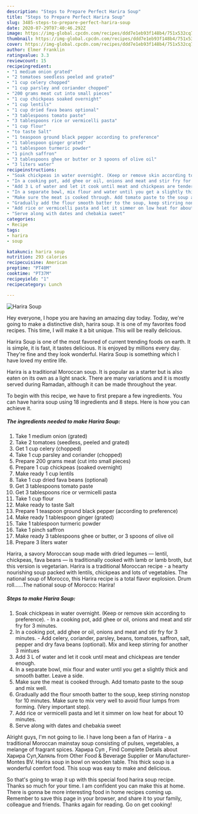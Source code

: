 ```yaml
---
description: "Steps to Prepare Perfect Harira Soup"
title: "Steps to Prepare Perfect Harira Soup"
slug: 3485-steps-to-prepare-perfect-harira-soup
date: 2020-07-29T07:40:46.292Z
image: https://img-global.cpcdn.com/recipes/ddd7e1eb93f148b4/751x532cq70/harira-soup-recipe-main-photo.jpg
thumbnail: https://img-global.cpcdn.com/recipes/ddd7e1eb93f148b4/751x532cq70/harira-soup-recipe-main-photo.jpg
cover: https://img-global.cpcdn.com/recipes/ddd7e1eb93f148b4/751x532cq70/harira-soup-recipe-main-photo.jpg
author: Elmer Franklin
ratingvalue: 3.3
reviewcount: 15
recipeingredient:
- "1 medium onion grated"
- "2 tomatoes seedless peeled and grated"
- "1 cup celery chopped"
- "1 cup parsley and coriander chopped"
- "200 grams meat cut into small pieces"
- "1 cup chickpeas soaked overnight"
- "1 cup lentils"
- "1 cup dried fava beans optional"
- "3 tablespoons tomato paste"
- "3 tablespoons rice or vermicelli pasta"
- "1 cup flour"
- "to taste Salt"
- "1 teaspoon ground black pepper according to preference"
- "1 tablespoon ginger grated"
- "1 tablespoon turmeric powder"
- "1 pinch saffron"
- "3 tablespoons ghee or butter or 3 spoons of olive oil"
- "3 liters water"
recipeinstructions:
- "Soak chickpeas in water overnight. (Keep or remove skin according to preference). In a cooking pot, add ghee or oil, onions and meat and stir fry for 3 minutes."
- "In a cooking pot, add ghee or oil, onions and meat and stir fry for 3 minutes.  Add celery, coriander, parsley, beans, tomatoes, saffron, salt, pepper and dry fava beans (optional). Mix and keep stirring for another 3 mintues"
- "Add 3 L of water and let it cook until meat and chickpeas are tender enough."
- "In a separate bowl, mix flour and water until you get a slightly thick and smooth batter. Leave a side."
- "Make sure the meat is cooked through. Add tomato paste to the soup and mix well."
- "Gradually add the flour smooth batter to the soup, keep stirring nonstop for 10 minutes. Make sure to mix very well to avoid flour lumps from forming. (Very important step)."
- "Add rice or vermicelli pasta and let it simmer on low heat for about 10 minutes."
- "Serve along with dates and chebakia sweet"
categories:
- Recipe
tags:
- harira
- soup

katakunci: harira soup 
nutrition: 293 calories
recipecuisine: American
preptime: "PT40M"
cooktime: "PT37M"
recipeyield: "1"
recipecategory: Lunch

---
```



![Harira Soup](https://img-global.cpcdn.com/recipes/ddd7e1eb93f148b4/751x532cq70/harira-soup-recipe-main-photo.jpg)

Hey everyone, I hope you are having an amazing day today. Today, we're going to make a distinctive dish, harira soup. It is one of my favorites food recipes. This time, I will make it a bit unique. This will be really delicious.

Harira Soup is one of the most favored of current trending foods on earth. It is simple, it is fast, it tastes delicious. It is enjoyed by millions every day. They're fine and they look wonderful. Harira Soup is something which I have loved my entire life.

Harira is a traditional Moroccan soup. It is popular as a starter but is also eaten on its own as a light snack. There are many variations and it is mostly served during Ramadan, although it can be made throughout the year.


To begin with this recipe, we have to first prepare a few ingredients. You can have harira soup using 18 ingredients and 8 steps. Here is how you can achieve it.

<!--inarticleads1-->

##### The ingredients needed to make Harira Soup:

1. Take 1 medium onion (grated)
1. Take 2 tomatoes (seedless, peeled and grated)
1. Get 1 cup celery (chopped)
1. Take 1 cup parsley and coriander (chopped)
1. Prepare 200 grams meat (cut into small pieces)
1. Prepare 1 cup chickpeas (soaked overnight)
1. Make ready 1 cup lentils
1. Take 1 cup dried fava beans (optional)
1. Get 3 tablespoons tomato paste
1. Get 3 tablespoons rice or vermicelli pasta
1. Take 1 cup flour
1. Make ready to taste Salt
1. Prepare 1 teaspoon ground black pepper (according to preference)
1. Make ready 1 tablespoon ginger (grated)
1. Take 1 tablespoon turmeric powder
1. Take 1 pinch saffron
1. Make ready 3 tablespoons ghee or butter, or 3 spoons of olive oil
1. Prepare 3 liters water


Harira, a savory Moroccan soup made with dried legumes — lentil, chickpeas, fava beans — is traditionally cooked with lamb or lamb broth, but this version is vegetarian. Harira is a traditional Moroccan recipe - a hearty nourishing soup packed with lentils, chickpeas and lots of vegetables. The national soup of Morocco, this Harira recipe is a total flavor explosion. Drum roll……The national soup of Morocco: Harira! 

<!--inarticleads2-->

##### Steps to make Harira Soup:

1. Soak chickpeas in water overnight. (Keep or remove skin according to preference). - In a cooking pot, add ghee or oil, onions and meat and stir fry for 3 minutes.
1. In a cooking pot, add ghee or oil, onions and meat and stir fry for 3 minutes.  - Add celery, coriander, parsley, beans, tomatoes, saffron, salt, pepper and dry fava beans (optional). Mix and keep stirring for another 3 mintues
1. Add 3 L of water and let it cook until meat and chickpeas are tender enough.
1. In a separate bowl, mix flour and water until you get a slightly thick and smooth batter. Leave a side.
1. Make sure the meat is cooked through. Add tomato paste to the soup and mix well.
1. Gradually add the flour smooth batter to the soup, keep stirring nonstop for 10 minutes. Make sure to mix very well to avoid flour lumps from forming. (Very important step).
1. Add rice or vermicelli pasta and let it simmer on low heat for about 10 minutes.
1. Serve along with dates and chebakia sweet


Alright guys, I&#39;m not going to lie. I have long been a fan of Harira - a traditional Moroccan mainstay soup consisting of pulses, vegetables, a melange of fragrant spices. Харира Суп , Find Complete Details about Харира Суп,Халяль from Other Food &amp; Beverage Supplier or Manufacturer-Montes BV. Harira soup in bowl on wooden table. This thick soup is a wonderful comfort food. This soup was easy to make and delicious. 

So that's going to wrap it up with this special food harira soup recipe. Thanks so much for your time. I am confident you can make this at home. There is gonna be more interesting food in home recipes coming up. Remember to save this page in your browser, and share it to your family, colleague and friends. Thanks again for reading. Go on get cooking!
